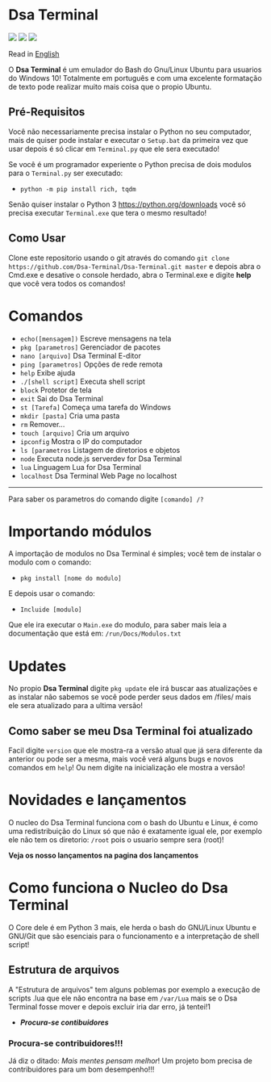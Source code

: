 # Dsa Terminal
![](https://img.shields.io/github/license/Dsa-Terminal/Dsa-Terminal)
![](https://img.shields.io/github/repo-size/Dsa-Terminal/Dsa-Terminal)
![](https://img.shields.io/github/languages/top/Dsa-Terminal/Dsa-Terminal)

Read in [English](https://github.com/Dsa-Terminal/Dsa-Terminal/blob/master/ENGLISH_README.md)

O **Dsa Terminal** é um emulador do Bash do Gnu/Linux Ubuntu para usuarios do Windows 10!
Totalmente em português e com uma excelente formatação de texto pode realizar muito mais coisa que o propio Ubuntu.

## Pré-Requisitos
Você não necessariamente precisa instalar o Python no seu computador, mais de quiser pode instalar e executar o `Setup.bat` da primeira vez que usar depois é só clicar em `Terminal.py` que ele sera executado!

Se você é um programador experiente o Python precisa de dois modulos para o `Terminal.py` ser executado:

- `python -m pip install rich, tqdm`

Senão quiser instalar o Python 3 https://python.org/downloads você só precisa executar `Terminal.exe` que tera o mesmo resultado!

## Como Usar
Clone este repositorio usando o git através do comando `git clone https://github.com/Dsa-Terminal/Dsa-Terminal.git master` e depois abra o Cmd.exe e desative o 
console herdado, abra o Terminal.exe e digite **help** que você vera todos os comandos!

# Comandos
- `echo([mensagem])`    Escreve mensagens na tela
- `pkg [parametros]`    Gerenciador de pacotes
- `nano [arquivo]`      Dsa Terminal E-ditor
- `ping [parametros]`   Opções de rede remota
- `help`                Exibe ajuda
- `./[shell script]`    Executa shell script
- `block`               Protetor de tela
- `exit`                Sai do Dsa Terminal
- `st [Tarefa]`         Começa uma tarefa do Windows
- `mkdir [pasta]`       Cria uma pasta
- `rm`                  Remover...
- `touch [arquivo]`     Cria um arquivo
- `ipconfig`            Mostra o IP do computador
- `ls [parametros`      Listagem de diretorios e objetos
- `node`                Executa node.js serverdev for Dsa Terminal
- `lua`                 Linguagem Lua for Dsa Terminal
- `localhost`           Dsa Terminal Web Page no localhost
_____________________________________________________________________________
Para saber os parametros do comando digite `[comando] /?`

# Importando módulos
A importação de modulos no Dsa Terminal é simples; você tem de instalar o modulo com o comando:
- `pkg install [nome do modulo]`

E depois usar o comando:
- `Incluide [modulo]`

Que ele ira executar o `Main.exe` do modulo, para saber mais leia a documentação que está em:
`/run/Docs/Modulos.txt`

# Updates
No propio **Dsa Terminal** digite `pkg update` ele irá buscar aas atualizações e
as instalar não sabemos se você pode perder seus dados em /files/ mais ele sera atualizado
para a ultima versão!
## Como saber se meu Dsa Terminal foi atualizado
Facil digite `version` que ele mostra-ra a versão atual que já sera diferente da anterior ou 
pode ser a mesma, mais você verá alguns bugs e novos comandos em `help`!
Ou nem digite na inicialização ele mostra a versão!

# Novidades e lançamentos
O nucleo do Dsa Terminal funciona com o bash do Ubuntu e Linux, é como uma redistribuição 
do Linux só que não é exatamente igual ele, por exemplo ele não tem os diretorio:
`/root` pois o usuario sempre sera (root)! 

**Veja os nosso lançamentos na pagina dos lançamentos**

# Como funciona o Nucleo do Dsa Terminal
O Core dele é em Python 3 mais, ele herda o bash do GNU/Linux Ubuntu e GNU/Git
que são esenciais para o funcionamento e a interpretação de shell script!

## Estrutura de arquivos
A "Estrutura de arquivos" tem alguns poblemas por exemplo a execução de scripts .lua
que ele não encontra na base em `/var/Lua` mais se o Dsa Terminal fosse mover e depois excluir
iria dar erro, já tentei!1

- ***Procura-se contibuidores***
### Procura-se contribuidores!!!
Já diz o ditado: *Mais mentes pensam melhor*! Um projeto bom precisa
de contribuidores para um bom desempenho!!!
